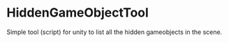 # HiddenGameObjectTool
Simple tool (script) for unity to list all the hidden gameobjects in the scene. 
